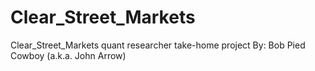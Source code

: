 # Clear_Street_Markets
Clear_Street_Markets quant researcher take-home project
By: Bob Pied Cowboy (a.k.a. John Arrow)
